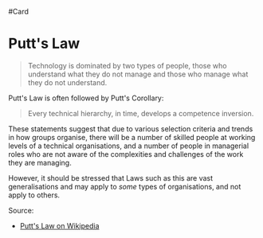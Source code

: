 #Card 
# Putt's Law

> Technology is dominated by two types of people, those who understand what they do not manage and those who manage what they do not understand.

Putt's Law is often followed by Putt's Corollary:

> Every technical hierarchy, in time, develops a competence inversion.

These statements suggest that due to various selection criteria and trends in how groups organise, there will be a number of skilled people at working levels of a technical organisations, and a number of people in managerial roles who are not aware of the complexities and challenges of the work they are managing.

However, it should be stressed that Laws such as this are vast generalisations and may apply to _some_ types of organisations, and not apply to others.

Source:
- [Putt's Law on Wikipedia](https://en.wikipedia.org/wiki/Putt%27s_Law_and_the_Successful_Technocrat)
